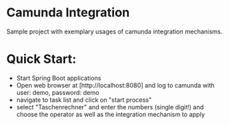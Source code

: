 # Camunda Integration

Sample project with exemplary usages of camunda integration mechanisms.

# Quick Start:
* Start Spring Boot applications
* Open web browser at [http://localhost:8080] and log to camunda with user: demo, password: demo
* navigate to task list and click on "start process"
* select "Taschenrechner" and enter the numbers (single digit!) and choose the operator as well as the integration mechanism to apply